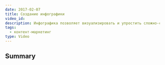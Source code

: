 ```yaml
---
date: 2017-02-07
title: Создание инфографики
video_id: 
description: Инфографика позволяет визуализировать и упростить сложно-структурированную информацию.
tags:
  - контент-маркетинг
type: Video
---
```

## Summary
